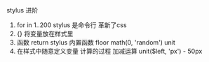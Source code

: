 stylus 进阶
1. for in 1..200
stylus 是命令行 革新了css
2. {} 将变量放在样式里
3. 函数 return 
   stylus 内置函数
   floor math(0, 'random')
   unit 
4. 在样式中随意定义变量 计算的过程
   加减运算 unit($left, 'px') - 50px